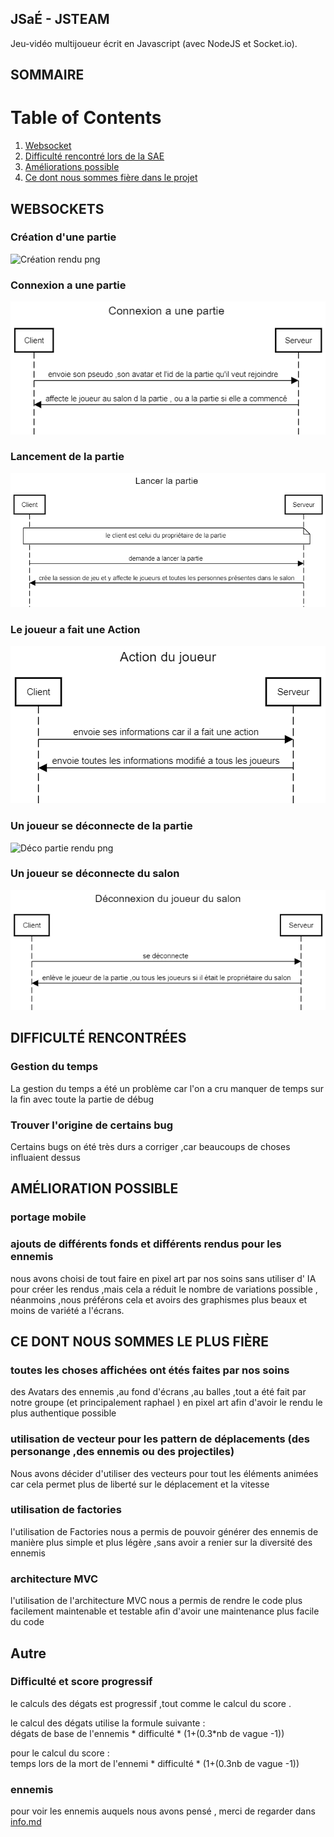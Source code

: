 ## JSaÉ - JSTEAM

Jeu-vidéo multijoueur écrit en Javascript (avec NodeJS et Socket.io).

## SOMMAIRE

# Table of Contents
1. [Websocket](#websockets)
2. [Difficulté rencontré lors de la SAE](#difficulté-rencontrées)
3. [Améliorations possible](#amélioration-possible)
4. [Ce dont nous sommes fière dans le projet](#ce-dont-nous-sommes-le-plus-fière)

##  WEBSOCKETS

### Création d'une partie

![Création rendu png](./rendu/img/Création%20partie%20fix.png)

### Connexion a une partie

![Connexion rendu png](./rendu/img/Connexion%20Partie.png)

### Lancement de la partie 

![Lancement rendu png](./rendu/img/Lancement%20Partie.png)

### Le joueur a fait une Action

![Action rendu png](./rendu/img/Action%20joueur.png)

### Un joueur se déconnecte de la partie 

![Déco partie rendu png](./rendu/img/déco%20partie%20fix.png)

### Un joueur se déconnecte du salon

![Déco salon rendu png](./rendu/img/deco%20fix.png)

## DIFFICULTÉ RENCONTRÉES 

### Gestion du temps

La gestion du temps a été un problème car l'on a cru manquer de temps sur la fin avec toute la partie de débug 

### Trouver l'origine de certains bug

Certains bugs on été très durs a corriger ,car beaucoups de choses influaient dessus 

## AMÉLIORATION POSSIBLE

### portage mobile 

### ajouts de différents fonds et différents rendus pour les ennemis 

nous avons choisi de tout faire en pixel art par nos soins sans utiliser d' IA pour créer les rendus ,mais cela a réduit le nombre de variations possible , néanmoins ,nous préférons cela et avoirs des graphismes plus beaux et moins de variété a l'écrans.

## CE DONT NOUS SOMMES LE PLUS FIÈRE

### toutes les choses affichées ont étés faites par nos soins 

des Avatars des ennemis ,au fond d'écrans ,au balles ,tout a été fait par notre groupe (et principalement raphael ) en pixel art afin d'avoir le rendu le plus authentique possible

### utilisation de vecteur pour les pattern de déplacements (des personange ,des ennemis ou des projectiles)

Nous avons décider d'utiliser des vecteurs pour tout les éléments animées car cela permet plus de liberté sur le déplacement et la vitesse 

### utilisation de factories

l'utilisation de Factories nous a permis de pouvoir générer des ennemis de manière plus simple et plus légère ,sans avoir a renier sur la diversité des ennemis 

### architecture MVC

l'utilisation de l'architecture MVC nous a permis de rendre le code plus facilement maintenable et testable afin d'avoir une maintenance plus facile du code

## Autre

### Difficulté et score progressif

le calculs des dégats est progressif ,tout comme le calcul du score .

le calcul des dégats utilise la formule suivante : \
dégats de base de l'ennemis * difficulté * (1+(0.3\*nb de vague -1))

pour le calcul du score : \
temps lors de la mort de l'ennemi * difficulté * (1+(0.3nb de vague -1))

### ennemis 

pour voir les ennemis auquels nous avons pensé , merci de regarder dans 
[info.md](info.md)